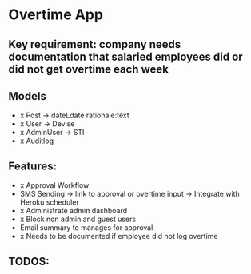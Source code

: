 # Overtime App

## Key requirement: company needs documentation that salaried employees did or did not get overtime each week

## Models
- x Post -> dateLdate rationale:text
- x User -> Devise
- x AdminUser -> STI
- x Auditlog

## Features:
- x Approval Workflow
- SMS Sending -> link to approval or overtime input -> Integrate with Heroku scheduler
- x Administrate admin dashboard
- x Block non admin and guest users
- Email summary to manages for approval
- x Needs to be documented if employee did not log overtime

## TODOS:

